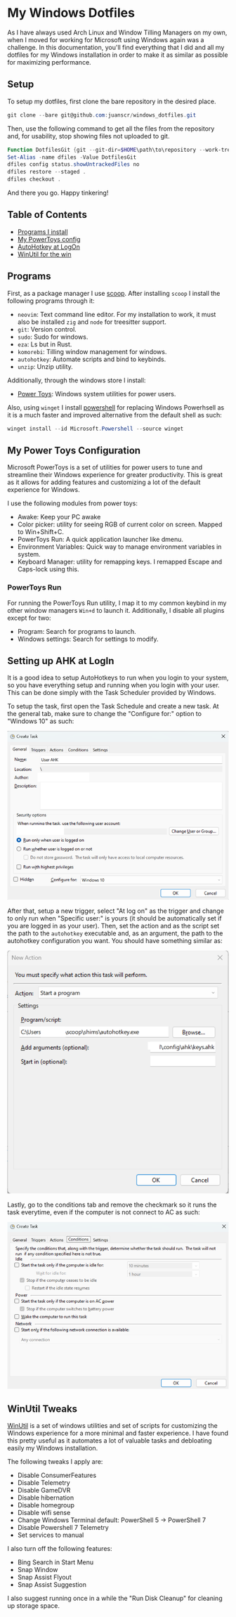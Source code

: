 # My Windows Dotfiles
As I have always used Arch Linux and Window Tilling Managers on my own, when I
moved for working for Microsoft using Windows again was a challenge. In this
documentation, you'll find everything that I did and all my dotfiles for my
Windows installation in order to make it as similar as possible for maximizing
performance.

## Setup
To setup my dotfiles, first clone the bare repository in the desired place.

```powershell
git clone --bare git@github.com:juanscr/windows_dotfiles.git
```

Then, use the following command to get all the files from the repository and, for
usability, stop showing files not uploaded to git.

```powershell
Function DotfilesGit {git --git-dir=$HOME\path\to\repository --work-tree=$HOME @args}
Set-Alias -name dfiles -Value DotfilesGit
dfiles config status.showUntrackedFiles no
dfiles restore --staged .
dfiles checkout .
```

And there you go. Happy tinkering!
## Table of Contents
- [Programs I install](#programs)
- [My PowerToys config](#power-toys)
- [AutoHotkey at LogOn](#ahk-setup)
- [WinUtil for the win](#winutil)

<a name="programs"></a>
## Programs
First, as a package manager I use [scoop](https://github.com/ScoopInstaller/Scoop).
After installing `scoop` I install the following programs through it:

- `neovim`: Text command line editor. For my installation to work, it must also
be installed `zig` and `node` for treesitter support.
- `git`: Version control.
- `sudo`: Sudo for windows.
- `eza`: Ls but in Rust.
- `komorebi`: Tilling window management for windows.
- `autohotkey`: Automate scripts and bind to keybinds.
- `unzip`: Unzip utility.

Additionally, through the windows store I install:

- [Power Toys](https://github.com/microsoft/PowerToys): Windows system
utilities for power users.

Also, using `winget` I install [powershell](https://github.com/PowerShell/PowerShell)
for replacing Windows Powerhsell as it is a much faster and improved alternative
from the default shell as such:

```powershell
winget install --id Microsoft.Powershell --source winget
```

<a name="power-toys"></a>
## My Power Toys Configuration
Microsoft PowerToys is a set of utilities for power users to tune and
streamline their Windows experience for greater productivity. This is great as it
allows for adding features and customizing a lot of the default experience for Windows.

I use the following modules from power toys:

- Awake: Keep your PC awake
- Color picker: utility for seeing RGB of current color on screen. Mapped to
Win+Shift+C.
- PowerToys Run: A quick application launcher like dmenu.
- Environment Variables: Quick way to manage environment variables in system.
- Keyboard Manager: utility for remapping keys. I remapped Escape and Caps-lock using
this.

### PowerToys Run
For running the PowerToys Run utility, I map it to my common keybind in my other window
managers `Win+d` to launch it. Additionally, I disable all plugins except for two:

- Program: Search for programs to launch.
- Windows settings: Search for settings to modify.

<a name="ahk-setup"></a>
## Setting up AHK at LogIn
It is a good idea to setup AutoHotkeys to run when you login to your system, so you
have everything setup and running when you login with your user. This can be done
simply with the Task Scheduler provided by Windows.

To setup the task, first open the Task Schedule and create a new task. At the general
tab, make sure to change the "Configure for:" option to "Windows 10" as such:

![first-tab-error](./Pictures/assets/first-window.png)

After that, setup a new trigger, select "At log on" as the trigger and change to
only run when "Specific user:" is yours (it should be automatically set if you are
logged in as your user). Then, set the action and as the script set the path to the
`autohotkey` executable and, as an argument, the path to the autohotkey configuration
you want. You should have something similar as:

![actions-error](./Pictures/assets/action.png)

Lastly, go to the conditions tab and remove the checkmark so it runs the task
everytime, even if the computer is not connect to AC as such:

![conditions-error](./Pictures/assets/conditions.png)

<a name="winutil"></a>
## WinUtil Tweaks
[WinUtil](https://christitustech.github.io/winutil/) is a set of windows utilities and
set of scripts for customizing the Windows experience for a more minimal and faster
experience. I have found this pretty useful as it automates a lot of valuable tasks and
debloating easily my Windows installation.

The following tweaks I apply are:

- Disable ConsumerFeatures
- Disable Telemetry
- Disable GameDVR
- Disable hibernation
- Disable homegroup
- Disable wifi sense
- Change Windows Terminal default: PowerShell 5 -> PowerShell 7
- Disable Powershell 7 Telemetry
- Set services to manual

I also turn off the following features:

- Bing Search in Start Menu
- Snap Window
- Snap Assist Flyout
- Snap Assist Suggestion

I also suggest running once in a while the "Run Disk Cleanup" for cleaning up
storage space.
